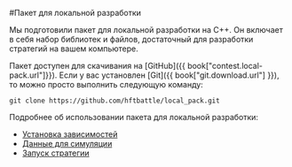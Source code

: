 #Пакет для локальной разработки

Мы подготовили пакет для локальной разработки на C++. Он включает в себя набор библиотек и файлов, достаточный для разработки стратегий на вашем компьютере. 

Пакет доступен для скачивания на [GitHub]({{ book["contest.local-pack.url"]}}). Если у вас установлен [Git]({{ book["git.download.url"] }}), то можно просто выполнить следующую команду:
```
git clone https://github.com/hftbattle/local_pack.git
```

Подробнее об использовании пакета для локальной разработки:
  - [Установка зависимостей](requirements.md)
  - [Данные для симуляции](data.md)
  - [Запуск стратегии](run.md)